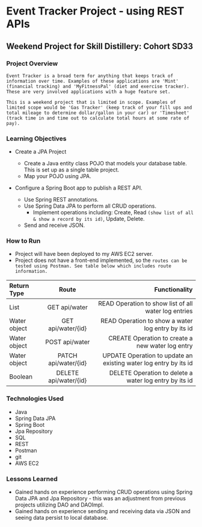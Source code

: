# Event Tracker Project - using REST APIs

## Weekend Project for Skill Distillery: Cohort SD33

### Project Overview

`Event Tracker is a broad term for anything that keeps track of information over time. Examples of these applications are 'Mint' (financial tracking)
and 'MyFitnessPal' (diet and exercise tracker). These are very involved applications with a huge feature set.`

`This is a weekend project that is limited in scope. Examples of limited scope would be 'Gas Tracker' (keep track of your fill ups and total mileage
to determine dollar/gallon in your car) or 'Timesheet' (track time in and time out to calculate total hours at some rate of pay).`

### Learning Objectives

* Create a JPA Project
  * Create a Java entity class POJO that models your database table. This is set up as a single table project.
  * Map your POJO using JPA.

* Configure a Spring Boot app to publish a REST API.
  * Use Spring REST annotations.
  * Use Spring Data JPA to perform all CRUD operations.
       * Implement operations including: Create, Read `(show list of all & show a record by its id)`, Update, Delete.
  * Send and receive JSON.

### How to Run
   * Project will have been deployed to my AWS EC2 server.
   * Project does not have a front-end implemented, so the `routes can be tested using Postman. See table below which includes route information.`

   | Return Type      | Route           | Functionality     |
   | :---             |    :----:       |          ---:     |
   | List<Water>      | GET api/water | READ Operation to show list of all water log entries  |
   | Water object     | GET api/water/{id}   | READ Operation to show a water log entry by its id  |
   | Water object     | POST api/water  | CREATE Operation to create a new water log entry  |
   | Water object     | PATCH api/water/{id}   | UPDATE Operation to update an existing water log entry by its id  |
   | Boolean     | DELETE api/water/{id}   | DELETE Operation to delete a water log entry by its id  |

### Technologies Used
   * Java
   * Spring Data JPA
   * Spring Boot
   * Jpa Repository
   * SQL
   * REST
   * Postman
   * git
   * AWS EC2

### Lessons Learned
   * Gained hands on experience performing CRUD operations using Spring Data JPA and Jpa Repository - this was an adjustment from previous projects utilizing
   DAO and DAOImpl.
   * Gained hands on experience sending and receiving data via JSON and seeing data persist to local database.

